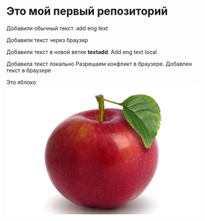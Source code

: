 # Это мой первый репозиторий

Добавили обычный текст. add eng text

Добавили текст через браузер

Добавили текст в новой ветке **textadd**. Add eng text local

Добавила текст локально
Разрешаем конфликт в браузере. Добавлен текст в браузере

Это яблоко
![Яблоко](1.jpg)


